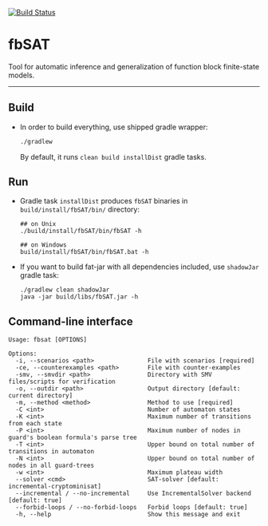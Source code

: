 [ ![Build Status](https://travis-ci.org/ctlab/fbSAT.svg) ](https://travis-ci.org/ctlab/fbSAT)

# fbSAT

Tool for automatic inference and generalization of function block finite-state models.

---

## Build

* In order to build everything, use shipped gradle wrapper:

    ```sh
    ./gradlew
    ```

    By default, it runs `clean build installDist` gradle tasks.

## Run

* Gradle task `installDist` produces `fbSAT` binaries in `build/install/fbSAT/bin/` directory:

    ```
    ## on Unix
    ./build/install/fbSAT/bin/fbSAT -h

    ## on Windows
    build/install/fbSAT/bin/fbSAT.bat -h
    ```

* If you want to build fat-jar with all dependencies included, use `shadowJar` gradle task:

    ```
    ./gradlew clean shadowJar
    java -jar build/libs/fbSAT.jar -h
    ```

## Command-line interface

```
Usage: fbsat [OPTIONS]

Options:
  -i, --scenarios <path>               File with scenarios [required]
  -ce, --counterexamples <path>        File with counter-examples
  -smv, --smvdir <path>                Directory with SMV files/scripts for verification
  -o, --outdir <path>                  Output directory [default: current directory]
  -m, --method <method>                Method to use [required]
  -C <int>                             Number of automaton states
  -K <int>                             Maximum number of transitions from each state
  -P <int>                             Maximum number of nodes in guard's boolean formula's parse tree
  -T <int>                             Upper bound on total number of transitions in automaton
  -N <int>                             Upper bound on total number of nodes in all guard-trees
  -w <int>                             Maximum plateau width
  --solver <cmd>                       SAT-solver [default: incremental-cryptominisat]
  --incremental / --no-incremental     Use IncrementalSolver backend [default: true]
  --forbid-loops / --no-forbid-loops   Forbid loops [default: true]
  -h, --help                           Show this message and exit
```
